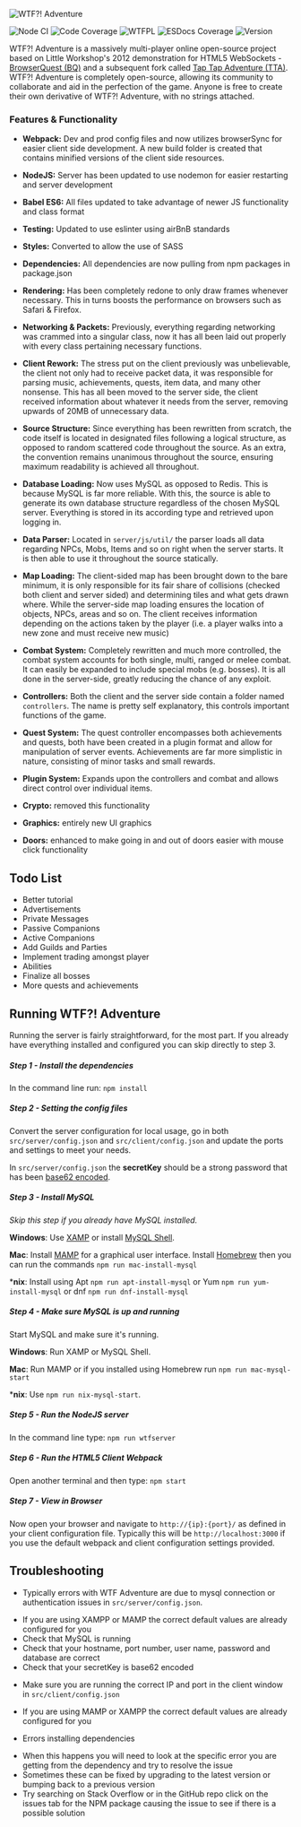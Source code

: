 ![WTF?! Adventure](https://github.com/design1online/WTF-Adventure/blob/main/assets/img/wtfadventure.png?raw=true "WTF?! Adventure")


![Node CI](https://github.com/design1online/WTF-Adventure/workflows/node%20ci/badge.svg) ![Code Coverage](https://img.shields.io/codecov/c/gh/design1online/WTF-Adventure) ![WTFPL](https://img.shields.io/static/v1?label=license&message=wtfpl--2.0&color=blueviolet) ![ESDocs Coverage](https://raw.githubusercontent.com/design1online/WTF-Adventure/main/docs/badge.svg?sanitize=true) ![Version](https://img.shields.io/github/package-json/v/design1online/WTF-Adventure)

WTF?! Adventure is a massively multi-player online open-source project based on Little Workshop's 2012 demonstration for HTML5 WebSockets - [BrowserQuest (BQ)](https://github.com/browserquest/BrowserQuest) and a subsequent fork called [Tap Tap Adventure (TTA)](https://github.com/phinolex/Tap-Tap-Adventure).
WTF?! Adventure is completely open-source, allowing its community to collaborate and aid in the perfection of the game. Anyone is free to create their own derivative of WTF?! Adventure, with no strings attached.

### Features & Functionality

- **Webpack:** Dev and prod config files and now utilizes browserSync for easier client side development. A new build folder is created that contains minified versions of the client side resources.

- **NodeJS:** Server has been updated to use nodemon for easier restarting and server development

- **Babel ES6:** All files updated to take advantage of newer JS functionality and class format

- **Testing:** Updated to use eslinter using airBnB standards

- **Styles:** Converted to allow the use of SASS

- **Dependencies:** All dependencies are now pulling from npm packages in package.json

- **Rendering:** Has been completely redone to only draw frames whenever necessary. This in turns boosts the performance on browsers such as Safari & Firefox.

- **Networking & Packets:** Previously, everything regarding networking was crammed into a singular class, now it has all been laid out properly with every class pertaining necessary functions.

- **Client Rework:** The stress put on the client previously was unbelievable, the client not only had to receive packet data, it was responsible for parsing music, achievements, quests, item data, and many other nonsense. This has all been moved to the server side, the client received information about whatever it needs from the server, removing upwards of 20MB of unnecessary data.

- **Source Structure:** Since everything has been rewritten from scratch, the code itself is located in designated files following a logical structure, as opposed to random scattered code throughout the source. As an extra, the convention remains unanimous throughout the source, ensuring maximum readability is achieved all throughout.

- **Database Loading:** Now uses MySQL as opposed to Redis. This is because MySQL is far more reliable. With this, the source is able to generate its own database structure regardless of the chosen MySQL server. Everything is stored in its according type and retrieved upon logging in.

- **Data Parser:** Located in `server/js/util/` the parser loads all data regarding NPCs, Mobs, Items and so on right when the server starts. It is then able to use it throughout the source statically.

- **Map Loading:** The client-sided map has been brought down to the bare minimum, it is only responsible for its fair share of collisions (checked both client and server sided) and determining tiles and what gets drawn where. While the server-side map loading ensures the location of objects, NPCs, areas and so on. The client receives information depending on the actions taken by the player (i.e. a player walks into a new zone and must receive new music)

- **Combat System:** Completely rewritten and much more controlled, the combat system accounts for both single, multi, ranged or melee combat. It can easily be expanded to include special mobs (e.g. bosses). It is all done in the server-side, greatly reducing the chance of any exploit.

- **Controllers:** Both the client and the server side contain a folder named `controllers`. The name is pretty self explanatory, this controls important functions of the game.

- **Quest System:** The quest controller encompasses both achievements and quests, both have been created in a plugin format and allow for manipulation of server events. Achievements are far more simplistic in nature, consisting of minor tasks and small rewards.

- **Plugin System:** Expands upon the controllers and combat and allows direct control over individual items.

- **Crypto:** removed this functionality

- **Graphics:** entirely new UI graphics

- **Doors:** enhanced to make going in and out of doors easier with mouse click functionality


## Todo List

- Better tutorial
- Advertisements
- Private Messages
- Passive Companions
- Active Companions
- Add Guilds and Parties
- Implement trading amongst player
- Abilities
- Finalize all bosses
- More quests and achievements


## Running WTF?! Adventure

Running the server is fairly straightforward, for the most part. If you already have everything installed and configured you can skip directly to step 3.

##### Step 1 - Install the dependencies

In the command line run: `npm install`

##### Step 2 - Setting the config files

Convert the server configuration for local usage, go in both `src/server/config.json` and `src/client/config.json` and update the ports and settings to meet your needs.

In `src/server/config.json` the **secretKey** should be a strong password that has been [base62 encoded](http://encode-base62.nichabi.com/).

##### Step 3 - Install MySQL

*Skip this step if you already have MySQL installed.*

**Windows**: Use [XAMP](https://www.apachefriends.org/index.html) or install [MySQL Shell](https://dev.mysql.com/doc/mysql-shell/8.0/en/mysql-shell-install-windows-quick.html).

**Mac**: Install [MAMP](https://www.mamp.info/en/) for a graphical user interface. Install [Homebrew](https://brew.sh/) then you can run the commands `npm run mac-install-mysql`

***nix**: Install using Apt `npm run apt-install-mysql` or Yum `npm run yum-install-mysql` or dnf `npm run dnf-install-mysql`

##### Step 4 - Make sure MySQL is up and running

Start MySQL and make sure it's running.

**Windows**: Run XAMP or MySQL Shell.

**Mac**: Run MAMP or if you installed using Homebrew run `npm run mac-mysql-start`

***nix**: Use `npm run nix-mysql-start`.

##### Step 5 - Run the NodeJS server

In the command line type: `npm run wtfserver`

##### Step 6 - Run the HTML5 Client Webpack

Open another terminal and then type: `npm start`

##### Step 7 - View in Browser

Now open your browser and navigate to `http://{ip}:{port}/` as defined in your client configuration file. Typically this will be `http://localhost:3000` if you use the default webpack and client configuration settings provided.

## Troubleshooting

* Typically errors with WTF Adventure are due to mysql connection or authentication issues in `src/server/config.json`.
 - If you are using XAMPP or MAMP the correct default values are already configured for you
 - Check that MySQL is running
 - Check that your hostname, port number, user name, password and database are correct
 - Check that your secretKey is base62 encoded

* Make sure you are running the correct IP and port in the client window in `src/client/config.json`
 - If you are using MAMP or XAMPP the correct default values are already configured for you

* Errors installing dependencies
 - When this happens you will need to look at the specific error you are getting from the dependency and try to resolve the issue
 - Sometimes these can be fixed by upgrading to the latest version or bumping back to a previous version
 - Try searching on Stack Overflow or in the GitHub repo click on the issues tab for the NPM package causing the issue to see if there is a possible solution
